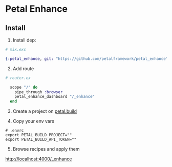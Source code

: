 # Petal Enhance

## Install

1. Install dep:

```elixir
# mix.exs

{:petal_enhance, git: "https://github.com/petalframework/petal_enhance", only: :dev},
```

2. Add route

```elixir
# router.ex

  scope "/" do
    pipe_through :browser
    petal_enhance_dashboard "/_enhance"
  end
```

3. Create a project on [petal.build](https://petal.build)


4. Copy your env vars

```
# .envrc
export PETAL_BUILD_PROJECT=""
export PETAL_BUILD_API_TOKEN=""
```

5. Browse recipes and apply them

[http://localhost:4000/_enhance](http://localhost:4000/_enhance)

